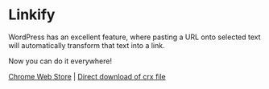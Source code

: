 Linkify
=======

WordPress has an excellent feature, where pasting a URL onto selected text will automatically transform that text into a link.

Now you can do it everywhere!

[Chrome Web Store](https://chrome.google.com/webstore/detail/linkify/bkkgikibkmalecfagnebbhbacnbhckmh) | [Direct download of crx file](https://github.com/pento/linkify/blob/master/Linkify.crx?raw=true)
